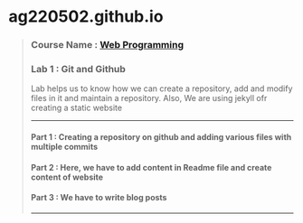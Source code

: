 # ag220502.github.io
> ### Course Name : [Web Programming](http://www.macs.hw.ac.uk/students/cs/courses/f28wp-web-programming/)
> ### Lab 1 : Git and Github
> Lab helps us to know how we can create a repository, add and modify files in it and maintain a repository. Also, We are using jekyll ofr creating a static website
> * * *
> #### Part 1 : Creating a repository on github and adding various files with multiple commits
> #### Part 2 : Here, we have to add content in Readme file and create content of website
> #### Part 3 : We have to write blog posts
> ***

